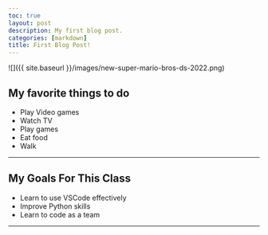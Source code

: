 ```yaml
---
toc: true
layout: post
description: My first blog post.
categories: [markdown]
title: First Blog Post!
---
```


![]({{ site.baseurl }}/images/new-super-mario-bros-ds-2022.png)

## My favorite things to do

- Play Video games
- Watch TV
- Play games
- Eat food
- Walk

---

## My Goals For This Class

- Learn to use VSCode effectively
- Improve Python skills
- Learn to code as a team

---
